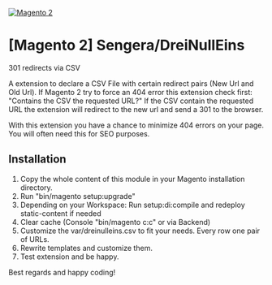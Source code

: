 [![Magento 2](https://img.shields.io/badge/Magento2-yes-green.svg)](https://github.com/mSengera/Magento-2-CSV-to-301-Redirect-Extension)

# [Magento 2] Sengera/DreiNullEins
301 redirects via CSV

A extension to declare a CSV File with certain redirect pairs (New Url and Old Url).
If Magento 2 try to force an 404 error this extension check first: "Contains the CSV the requested URL?"
If the CSV contain the requested URL the extension will redirect to the new url and send a 301 to the browser.

With this extension you have a chance to minimize 404 errors on your page. 
You will often need this for SEO purposes. 

Installation
------------

1. Copy the whole content of this module in your Magento installation directory.
2. Run "bin/magento setup:upgrade"
3. Depending on your Workspace: Run setup:di:compile and redeploy static-content if needed
4. Clear cache (Console "bin/magento c:c" or via Backend)
5. Customize the var/dreinulleins.csv to fit your needs. Every row one pair of URLs.
6. Rewrite templates and customize them.
7. Test extension and be happy.

Best regards and happy coding!